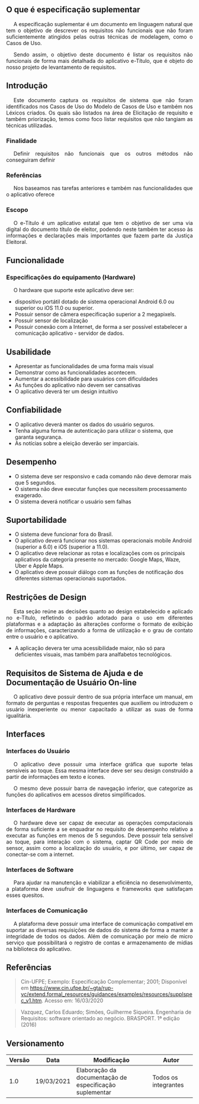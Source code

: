 ## O que é especificação suplementar

<p style="text-indent: 20px; text-align: justify">
A especificação suplementar é um documento em linguagem natural que tem o objetivo de descrever os requisitos não funcionais que não foram suficientemente atingidos pelas outras técnicas de modelagem, como o Casos de Uso.
</p>


<p style="text-indent: 20px; text-align: justify">
Sendo assim, o objetivo deste documento é listar os requisitos não funcionais de forma mais detalhada do aplicativo e-Título, que é objeto do nosso projeto de levantamento de requisitos.
</p>

## Introdução

<p style="text-indent: 20px; text-align: justify">
Este documento captura os requisitos de sistema que não foram identificados nos Casos de Uso do Modelo de Casos de Uso e também nos Léxicos criados. Os quais são listados na área de Elicitação de requisito e também priorização, temos como foco listar requisitos que não tangiam as técnicas utilizadas.
</p>

### Finalidade

<p style="text-indent: 20px; text-align: justify">
Definir requisitos não funcionais que os outros métodos não conseguiram definir
</p>

### Referências

<p style="text-indent: 20px; text-align: justify">
Nos baseamos nas tarefas anteriores e também nas funcionalidades que o aplicativo oferece
</p>

### Escopo

<p style="text-indent: 20px; text-align: justify">
O e-Título é um aplicativo estatal que tem o objetivo de ser uma via digital do documento título de eleitor, podendo neste também ter acesso às informações e declarações mais importantes que fazem parte da Justiça Eleitoral.
</p>

## Funcionalidade

### Especificações do equipamento (Hardware)

<p style="text-indent: 20px; text-align: justify">
O hardware que suporte este aplicativo deve ser: </p>
<ul>
    <li>dispositivo portátil dotado de sistema operacional Android 6.0 ou superior ou iOS 11.0 ou superior.</li>
    <li>Possuir sensor de câmera especificação superior a 2 megapixels. </li>
    <li>Possuir sensor de localização</li>
    <li>Possuir conexão com a Internet, de forma a ser possível estabelecer a comunicação aplicativo - servidor de dados.</li>
</ul>
</p>

## Usabilidade

- Apresentar as funcionalidades de uma forma mais visual
- Demonstrar como as funcionalidades acontecem.
- Aumentar a acessibilidade para usuários com dificuldades
- As funções do aplicativo não devem ser cansativas
- O aplicativo deverá ter um design intuitivo

## Confiabilidade

- O aplicativo deverá manter os dados do usuário seguros.
- Tenha alguma forma de autenticação para utilizar o sistema, que garanta segurança.
- As notícias sobre a eleição deverão ser imparciais.


## Desempenho

- O sistema deve ser responsivo e cada comando não deve demorar mais que 5 segundos.
- O sistema não deve executar funções que necessitem processamento exagerado.
- O sistema deverá notificar o usuário sem falhas

## Suportabilidade

- O sistema deve funcionar fora do Brasil.
- O aplicativo deverá funcionar nos sistemas operacionais mobile Android (superior a 6.0) e iOS (superior a 11.0).
- O aplicativo deve relacionar as rotas e localizações com os principais aplicativos da categoria presente no mercado: Google Maps, Waze, Uber e Apple Maps.
- O aplicativo deve possuir diálogo com as funções de notificação dos diferentes sistemas operacionais suportados.

## Restrições de Design

<p style="text-indent: 20px; text-align: justify">
Esta seção reúne as decisões quanto ao design estabelecido e aplicado no e-Título, refletindo o padrão adotado para o uso em diferentes plataformas e a adaptação às alterações conforme o formato de exibição de informações, caracterizando a forma de utilização e o grau de contato entre o usuário e o aplicativo.
</p>

- A aplicação devera ter uma acessibilidade maior, não só para deficientes visuais, mas também para analfabetos tecnológicos.

## Requisitos de Sistema de Ajuda e de Documentação de Usuário On-line

<p style="text-indent: 20px; text-align: justify">
O aplicativo deve possuir dentro de sua própria interface um manual, em formato de perguntas e respostas frequentes que auxiliem ou introduzem o usuário inexperiente ou menor capacitado a utilizar as suas de forma igualitária.
</p>

## Interfaces

### Interfaces do Usuário

<p style="text-indent: 20px; text-align: justify">
O aplicativo deve possuir uma interface gráfica que suporte telas sensíveis ao toque. Essa mesma interface deve ser seu design construído a partir de informações em texto e ícones.
</p>
<p style="text-indent: 20px; text-align: justify">
O mesmo deve possuir barra de navegação inferior, que categorize as funções do aplicativos em acessos diretos simplificados.
</p>

### Interfaces de Hardware

<p style="text-indent: 20px; text-align: justify">
O hardware deve ser capaz de executar as operações computacionais de forma suficiente a se enquadrar no requisito de desempenho relativo a executar as funções em menos de 5 segundos. Deve possuir tela sensível ao toque, para interação com o sistema, captar QR Code por meio de sensor, assim como a localização do usuário, e por último, ser capaz de conectar-se com a internet. 
</p>


### Interfaces de Software

<p style="text-indent: 20px; text-align: justify">
Para ajudar na manutenção e viabilizar a eficiência no desenvolvimento, a plataforma deve usufruir de linguagens e frameworks que satisfaçam esses quesitos.
</p>

### Interfaces de Comunicação

<p style="text-indent: 20px; text-align: justify">
A plataforma deve possuir uma interface de comunicação compatível em suportar as diversas requisições de dados do sistema de forma a manter a integridade de todos os dados. Além de comunicação por meio de micro serviço que possibilitará o registro de contas e armazenamento de mídias na biblioteca do aplicativo.
</p>

## Referências

> Cin-UFPE; Exemplo: Especificação Complementar; 2001; Disponível em <https://www.cin.ufpe.br/~gta/rup-vc/extend.formal_resources/guidances/examples/resources/supplspec_v1.htm>. Acesso em: 16/03/2020

> Vazquez, Carlos Eduardo; Simões, Guilherme Siqueira. Engenharia de Requisitos: software orientado ao negócio. BRASPORT. 1ª edição (2016)

## Versionamento
| Versão | Data | Modificação | Autor |
|--|--|--|--|
| 1.0 | 19/03/2021 | Elaboração da documentação de especificação suplementar | Todos os integrantes |